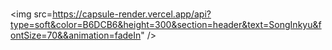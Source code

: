 ### <p align="center">
  <img src=https://capsule-render.vercel.app/api?type=soft&color=B6DCB6&height=300&section=header&text=SongInkyu&fontSize=70&&animation=fadeIn" />
</p>

<!-- (각주)
**songinq/songinq** is a ✨ _special_ ✨ repository because its `README.md` (this file) appears on your GitHub profile.

Here are some ideas to get you started:

- 🔭 I’m currently working on ...
- 🌱 I’m currently learning ...
- 👯 I’m looking to collaborate on ...
- 🤔 I’m looking for help with ...
- 💬 Ask me about ...
- 📫 How to reach me: ...
- 😄 Pronouns: ...
- ⚡ Fun fact: ...
-->
